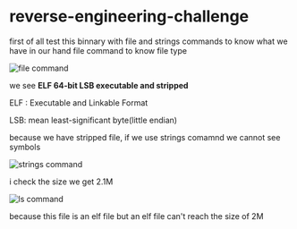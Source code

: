 # reverse-engineering-challenge

first of all test this binnary with file and strings commands to know what we have in our hand 
file command to know file type 

![file command](https://i.ibb.co/Y2cJT4Q/command-file-test.png)

we see **ELF 64-bit LSB executable and stripped**

ELF : Executable and Linkable Format


LSB: mean least-significant byte(little endian)

because we have stripped file, if we use strings comamnd  we cannot see symbols

![strings  command](https://i.ibb.co/jyvxh0C/strings-command.png)

i check the size we get 2.1M

![ls  command](https://i.ibb.co/TtCMMRs/Screen-Shot-2022-07-18-at-1-54-55-PM.png)

because this file is an elf file but an elf file can't reach the size of 2M 

